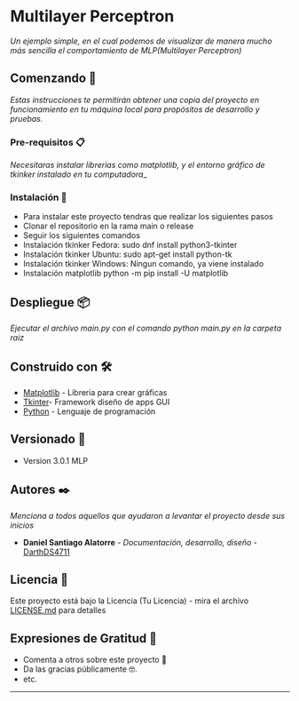 # Multilayer Perceptron

_Un ejemplo simple, en el cual podemos de visualizar de manera mucho más sencilla el comportamiento de MLP(Multilayer Perceptron)_

## Comenzando 🚀

_Estas instrucciones te permitirán obtener una copia del proyecto en funcionamiento en tu máquina local para propósitos de desarrollo y pruebas._


### Pre-requisitos 📋

_Necesitaras instalar librerias como matplotlib, y el entorno gráfico de tkinker instalado en tu computadora__

### Instalación 🔧

* Para instalar este proyecto tendras que realizar los siguientes pasos
* Clonar el repositorio en la rama main o release
* Seguir los siguientes comandos
* Instalación tkinker Fedora: sudo dnf install python3-tkinter
* Instalación tkinker Ubuntu: sudo apt-get install python-tk
* Instalación tkinker Windows: Ningun comando, ya viene instalado
* Instalación matplotlib python -m pip install -U matplotlib

## Despliegue 📦

_Ejecutar el archivo main.py con el comando python main.py en la carpeta raiz_

## Construido con 🛠️

* [Matplotlib](https://matplotlib.org/stable/index.html) - Libreria para crear gráficas
* [Tkinter](https://docs.python.org/3/library/tkinter.html#module-tkinter)- Framework diseño de apps GUI
* [Python](https://www.python.org/) - Lenguaje de programación

## Versionado 📌

* Version 3.0.1 MLP

## Autores ✒️

_Menciona a todos aquellos que ayudaron a levantar el proyecto desde sus inicios_

* **Daniel Santiago Alatorre** - *Documentación, desarrollo, diseño* - [DarthDS4711](https://github.com/DarthDS4711)


## Licencia 📄

Este proyecto está bajo la Licencia (Tu Licencia) - mira el archivo [LICENSE.md](LICENCE.md) para detalles

## Expresiones de Gratitud 🎁

* Comenta a otros sobre este proyecto 📢
* Da las gracias públicamente 🤓.
* etc.


---

